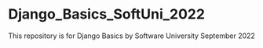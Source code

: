 # Django_Basics_SoftUni_2022
This repository is for Django Basics by Software University September 2022
